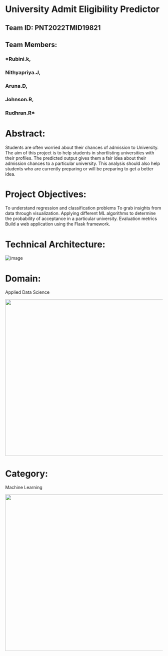 # University Admit Eligibility Predictor



## Team ID: PNT2022TMID19821
## Team Members: 
### *Rubini.k,<br />
### Nithyapriya.J,<br />
### Aruna.D,<br />
### Johnson.R,<br />
### Rudhran.R*

# Abstract:
Students are often worried about their chances of admission to University. The aim of this project is to help students in shortlisting universities with their profiles. The predicted output gives them a fair idea about their admission chances to a particular university. This analysis should also help students who are currently preparing or will be preparing to get a better idea.

# Project Objectives:
To understand regression and classification problems To grab insights from data through visualization. Applying different ML algorithms to determine the probability of acceptance in a particular university. Evaluation metrics Build a web application using the Flask framework.

# Technical Architecture:
![image](https://user-images.githubusercontent.com/116719711/202258948-58b503c8-7146-4e2d-8ef2-e78387d6a6c7.png)

# Domain:
Applied Data Science

<img src="https://cdn.dribbble.com/users/143861/screenshots/2951104/immuta_philanthropy_dribbble.gif"
 width="700" height="500" />

# Category:
Machine Learning

<img src="https://www.analyticsinsight.net/wp-content/uploads/2020/03/AI_Animated.gif"
 width="700" height="500" />

